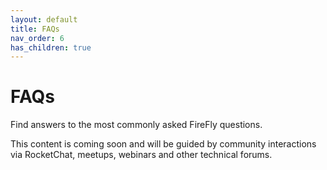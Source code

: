 ```yaml
---
layout: default
title: FAQs
nav_order: 6
has_children: true
---
```


# FAQs

Find answers to the most commonly asked FireFly questions.  

This content is coming soon and will be guided by community interactions via RocketChat, meetups, webinars and other technical forums.
